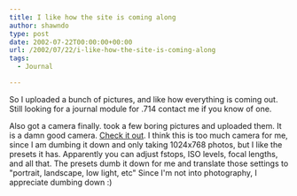 ```yaml
---
title: I like how the site is coming along
author: shawndo
type: post
date: 2002-07-22T00:00:00+00:00
url: /2002/07/22/i-like-how-the-site-is-coming-along
tags:
  - Journal

---
```

So I uploaded a bunch of pictures, and like how everything is coming out. Still looking for a journal module for .714 contact me if you know of one. 

Also got a camera finally. took a few boring pictures and uploaded them. It is a damn good camera. [Check it out][1]. I think this is too much camera for me, since I am dumbing it down and only taking 1024x768 photos, but I like the presets it has. Apparently you can adjust fstops, ISO levels, focal lengths, and all that. The presets dumb it down for me and translate those settings to "portrait, landscape, low light, etc" Since I'm not into photography, I appreciate dumbing down :)

 [1]: http://www.dpreview.com/reviews/canong2